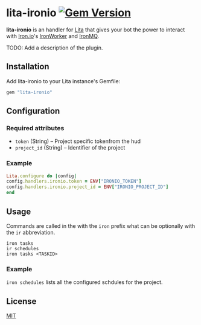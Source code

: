# lita-ironio [![Gem Version](https://badge.fury.io/rb/lita-ironio.svg)](http://badge.fury.io/rb/lita-ironio)

**lita-ironio** is an handler for [Lita](https://www.lita.io) that gives your bot the power to interact with [Iron.io](https://iron.io)'s [IronWorker](http://www.iron.io/worker) and [IronMQ](http://www.iron.io/mq).

TODO: Add a description of the plugin.

## Installation

Add lita-ironio to your Lita instance's Gemfile:

``` ruby
gem "lita-ironio"
```

## Configuration
### Required attributes


* `token` (String) – Project specific tokenfrom the hud
* `project_id` (String) – Identifier of the project

### Example

``` ruby
Lita.configure do |config|
config.handlers.ironio.token = ENV["IRONIO_TOKEN"] 
config.handlers.ironio.project_id = ENV["IRONIO_PROJECT_ID"]
end
```

## Usage

Commands are called in the with the `iron` prefix what can be optionally with the `ir` abbreviation.

```shell
iron tasks
ir schedules
iron tasks <TASKID>
```

### Example

`iron schedules` lists all the configured schdules for the project.

## License

[MIT](http://opensource.org/licenses/MIT)
